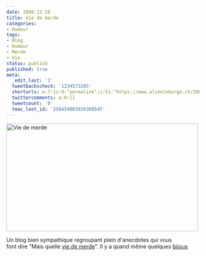 ```yaml
---
date: 2008-12-28
title: Vie de merde
categories:
- Humour
tags:
- Blog
- Humour
- Merde
- Vie
status: publish
published: true
meta:
  _edit_last: '1'
  tweetbackscheck: '1234573285'
  shorturls: a:7:{s:9:"permalink";s:51:"https://www.alienlebarge.ch/2008/12/28/vie-de-merde/";s:7:"tinyurl";s:25:"https://tinyurl.com/d2o32o";s:4:"isgd";s:17:"https://is.gd/ikhZ";s:5:"bitly";s:20:"https://bit.ly/25qZ0b";s:5:"snipr";s:22:"https://snipr.com/b9xyu";s:5:"snurl";s:22:"https://snurl.com/b9xyu";s:7:"snipurl";s:24:"https://snipurl.com/b9xyu";}
  twittercomments: a:0:{}
  tweetcount: '0'
  tmac_last_id: '256454003926380545'
---
```

<img class="alignnone size-full wp-image-952" title="Vie de merde" src="https://dlgjp9x71cipk.cloudfront.net/2008/12/viedemerde.png" alt="Vie de merde" width="500" height="281" />

Un blog bien sympathique regroupant plein d'anecdotes qui vous font dire "Mais quelle <a title="Le site Vie De Merde" href="https://www.viedemerde.fr/">vie de merde</a>". Il y a quand même quelques <a title="Le top" href="https://www.viedemerde.fr/top">bijoux</a>

